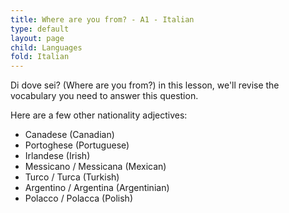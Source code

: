 ```yaml
---
title: Where are you from? - A1 - Italian
type: default
layout: page
child: Languages
fold: Italian
---
```


Di dove sei? (Where are you from?) in this lesson, we'll revise the vocabulary
you need to answer this question.

Here are a few other nationality adjectives:

- Canadese (Canadian)
- Portoghese (Portuguese)
- Irlandese (Irish)
- Messicano / Messicana (Mexican)
- Turco / Turca (Turkish)
- Argentino / Argentina (Argentinian)
- Polacco / Polacca (Polish)
